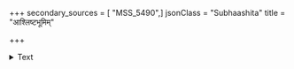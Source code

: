 +++
secondary_sources = [ "MSS_5490",]
jsonClass = "Subhaashita"
title = "आश्लिष्टभूमिम्"

+++

<details><summary>Text</summary>

आश्लिष्टभूमिं रसितारमुच्चैर् लोलद्भुजाकारबृहत्तरङ्गम्।  
फेनायमानं पतिमापगानाम् असावपस्मारिणमाशशङ्के॥
</details>
